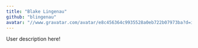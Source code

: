 ```yaml
---
title: "Blake Lingenau"
github: "blingenau"
avatar: "//www.gravatar.com/avatar/e8c456364c9935528a0eb722b07973ba?d=identicon"
---
```


User description here!
